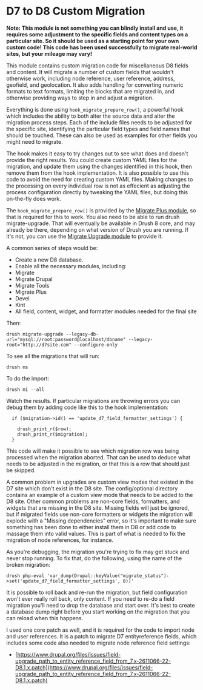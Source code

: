 # D7 to D8 Custom Migration

**Note: This module is not something you can blindly install and use, it requires some adjustment
to the specific fields and content types on a particular site. So it should be used as a starting
point for your own custom code! This code has been used successfully to migrate real-world sites, but your mileage may vary!**

This module contains custom migration code for miscellaneous D8 fields and content. It will migrate a number
of custom fields that wouldn't otherwise work, including node reference, user reference,
address, geofield, and geolocation. It also adds handling for converting numeric formats to text
formats, limiting the blocks that are migrated in, and otherwise providing ways to step in and adjust a migration.

Everything is done using ```hook_migrate_prepare_row()```, a powerful hook which includes the ability to both alter the
source data and alter the migration process steps. Each of the include files needs to be adjusted
for the specific site, identifying the particular field types and field names that should be touched.
These can also be used as examples for other fields you might need to migrate.

The hook makes it easy to try changes out to see what does and doesn't provide the right results.
You could create custom YAML files for the migration, and update them using the changes identified in this hook, then remove them from the hook implementation.
It is also possible to use this code to avoid the need for creating custom YAML files.
Making changes to the processing on every individual row is not as effecient as adjusting the process configuration directly by tweaking
the YAML files, but doing this on-the-fly does work.

The ```hook_migrate_prepare_row()``` is provided by the [Migrate Plus module](https://www.drupal.org/project/migrate_plus), so that is required for this to work.
You also need to be able to run drush migrate-upgrade. That will eventually be available in Drush 8
core, and may already be there, depending on what version of Drush you are running. If it's not, you
can use the [Migrate Upgrade module](https://www.drupal.org/project/migrate_upgrade) to provide it.

A common series of steps would be:

- Create a new D8 database.
- Enable all the necessary modules, including:
 - Migrate
 - Migrate Drupal
 - Migrate Tools
 - Migrate Plus
 - Devel
 - Kint
 - All field, content, widget, and formatter modules needed for the final site

Then:

```
drush migrate-upgrade --legacy-db-url="mysql://root:password@localhost/dbname" --legacy-root="http://d7site.com" --configure-only
```

To see all the migrations that will run:

```
drush ms
```

To do the import:

```
drush mi --all
```

Watch the results. If particular migrations are throwing errors you can debug them by adding code like this to the hook implementation:

```
  if ($migration->id() == 'update_d7_field_formatter_settings') {

    drush_print_r($row);
    drush_print_r($migration);
  }

```

This code will make it possible to see which migration row was being processed when the migration aborted. That can be used to deduce
what needs to be adjusted in the migration, or that this is a row that should just be skipped.

A common problem in upgrades are custom view modes that existed in the D7 site which don't exist in the D8 site.
The config/optional directory contains an example of a custom view mode that needs to be added to the D8 site.
Other common problems are non-core fields, formatters, and widgets that are missing in the D8 site. Missing fields
will just be ignored, but if migrated fields use non-core formatters or widgets the migration will explode with a
"Missing dependencies" error, so it's important to make sure something has been done to either install them in D8 or
add code to massage them into valid values. This is part of what is needed to fix the migration of node references,
for instance.

As you're debugging, the migration you're trying to fix may get stuck and never stop running. To fix that, do the following, using the name of the broken migration:

```
drush php-eval 'var_dump(Drupal::keyValue("migrate_status")->set('update_d7_field_formatter_settings', 0))'
```

It is possible to roll back and re-run the migration, but field configuration won't ever really roll back, only content. If you need to re-do a field
migration you'll need to drop the database and start over. It's best to create a database dump right before you start working on the migration that you
can reload when this happens.

I used one core patch as well, and it is required for the code to import node and user references. It is a patch to migrate D7 entityreference fields, which includes some code also needed to migrate node reference field settings:

- [https://www.drupal.org/files/issues/field-upgrade_path_to_entity_reference_field_from_7.x-2611066-22-D8.1.x.patch](https://www.drupal.org/files/issues/field-upgrade_path_to_entity_reference_field_from_7.x-2611066-22-D8.1.x.patch)
